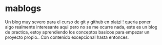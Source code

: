 # mablogs
Un blog muy severo para el curso de git y github en platzi !
queria poner algo realmente interesante aqui pero no se me ocurre nada,
este es un blog de practica, estoy aprendiendo los conceptos basicos para empezar un proyecto propio..
Con contenido excepcional hasta entonces.
